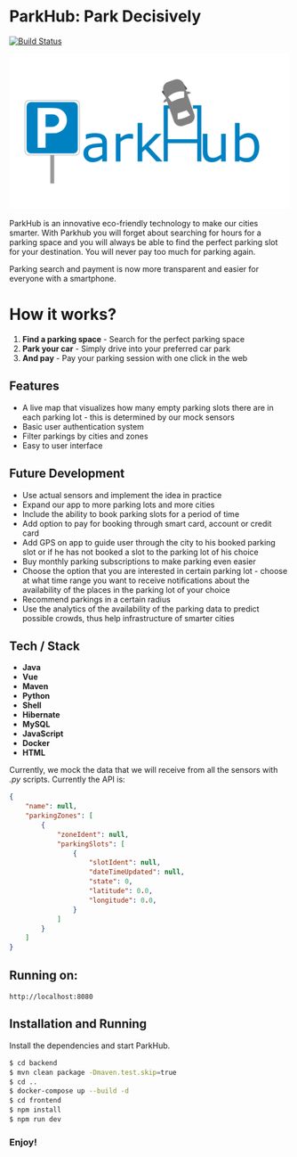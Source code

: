 # ParkHub: Park Decisively

[![Build Status](https://travis-ci.org/joemccann/dillinger.svg?branch=master)](https://travis-ci.org/joemccann/dillinger)

![Logo](logo.png)

ParkHub is an innovative eco-friendly technology to make our cities smarter. With Parkhub you will forget about searching for hours for a parking space and you will always be able to find the perfect parking slot for your destination. You will never pay too much for parking again.

Parking search and payment is now more transparent and easier for everyone with a smartphone.

# How it works?

1. **Find a parking space** - Search for the perfect parking space
2. **Park your car** - Simply drive into your preferred car park
3. **And pay** - Pay your parking session with one click in the web

## Features

- A live map that visualizes how many empty parking slots there are in each parking lot - this is determined by our mock sensors
- Basic user authentication system
- Filter parkings by cities and zones
- Easy to user interface


## Future Development

- Use actual sensors and implement the idea in practice
- Expand our app to more parking lots and more cities
- Include the ability to book parking slots for a period of time
- Add option to pay for booking through smart card, account or credit card
- Add GPS on app to guide user through the city to his booked parking slot or if he has not booked a slot to the parking lot of his choice
- Buy monthly parking subscriptions to make parking even easier
- Choose the option that you are interested in certain parking lot - choose at what time range you want to receive notifications about the availability of the places in the parking lot of your choice
- Recommend parkings in a certain radius
- Use the analytics of the availability of the parking data to predict possible crowds, thus  help infrastructure of smarter cities

## Tech / Stack

- **Java**
- **Vue**
- **Maven**
- **Python**
- **Shell**
- **Hibernate**
- **MySQL**
- **JavaScript**
- **Docker**
- **HTML**

Currently, we mock the data that we will receive from all the sensors with _.py_ scripts. Currently the API is:
```json
{
    "name": null,
    "parkingZones": [
        {
            "zoneIdent": null,
            "parkingSlots": [
                {
                    "slotIdent": null,
                    "dateTimeUpdated": null,
                    "state": 0,
                    "latitude": 0.0,
                    "longitude": 0.0,
                }
            ]
        }
    ]
}
```

## Running on:
```
http://localhost:8080
```

## Installation and Running

Install the dependencies and start ParkHub.

```sh
$ cd backend
$ mvn clean package -Dmaven.test.skip=true
$ cd ..
$ docker-compose up --build -d
$ cd frontend
$ npm install
$ npm run dev
```

### Enjoy!
 
